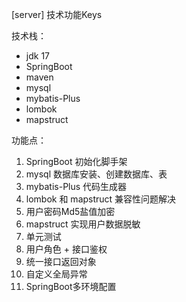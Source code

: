 [server] 技术功能Keys

技术栈：
- jdk 17
- SpringBoot
- maven
- mysql
- mybatis-Plus
- lombok
- mapstruct

功能点：
1. SpringBoot 初始化脚手架 
2. mysql 数据库安装、创建数据库、表
3. mybatis-Plus 代码生成器
4. lombok 和 mapstruct 兼容性问题解决
5. 用户密码Md5盐值加密
6. mapstruct 实现用户数据脱敏
7. 单元测试
8. 用户角色 + 接口鉴权
9. 统一接口返回对象
10. 自定义全局异常
11. SpringBoot多环境配置